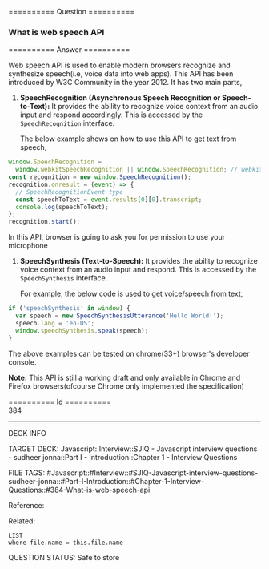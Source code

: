 ========== Question ==========  

### What is web speech API  

========== Answer ==========  

Web speech API is used to enable modern browsers recognize and synthesize
speech(i.e, voice data into web apps). This API has been introduced by W3C
Community in the year 2012. It has two main parts,

1. **SpeechRecognition (Asynchronous Speech Recognition or Speech-to-Text):** It
    provides the ability to recognize voice context from an audio input and
    respond accordingly. This is accessed by the `SpeechRecognition` interface.

    The below example shows on how to use this API to get text from speech,

```javascript
window.SpeechRecognition =
  window.webkitSpeechRecognition || window.SpeechRecognition; // webkitSpeechRecognition for Chrome and SpeechRecognition for FF
const recognition = new window.SpeechRecognition();
recognition.onresult = (event) => {
  // SpeechRecognitionEvent type
  const speechToText = event.results[0][0].transcript;
  console.log(speechToText);
};
recognition.start();
```

In this API, browser is going to ask you for permission to use your microphone

1. **SpeechSynthesis (Text-to-Speech):** It provides the ability to recognize
    voice context from an audio input and respond. This is accessed by the
    `SpeechSynthesis` interface.

    For example, the below code is used to get voice/speech from text,

```javascript
if ('speechSynthesis' in window) {
  var speech = new SpeechSynthesisUtterance('Hello World!');
  speech.lang = 'en-US';
  window.speechSynthesis.speak(speech);
}
```

The above examples can be tested on chrome(33+) browser's developer console.

**Note:** This API is still a working draft and only available in Chrome and
Firefox browsers(ofcourse Chrome only implemented the specification)

========== Id ==========  
384

---

DECK INFO

TARGET DECK: Javascript::Interview::SJIQ - Javascript interview questions - sudheer jonna::Part I - Introduction::Chapter 1 - Interview Questions

FILE TAGS: #Javascript::#Interview::#SJIQ-Javascript-interview-questions-sudheer-jonna::#Part-I-Introduction::#Chapter-1-Interview-Questions::#384-What-is-web-speech-api

Reference:

Related:

```dataview
LIST
where file.name = this.file.name
```

QUESTION STATUS: Safe to store
